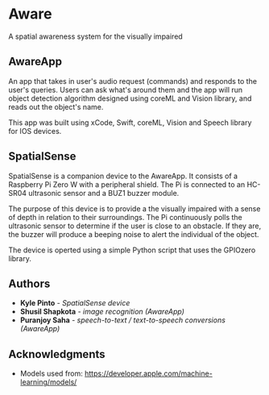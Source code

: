 # Aware

A spatial awareness system for the visually impaired

## AwareApp

An app that takes in user's audio request (commands) and responds to the user's queries. Users can ask what's around them and the app will run object detection algorithm designed using coreML and Vision library, and reads out the object's name.

This app was built using xCode, Swift, coreML, Vision and Speech library for IOS devices.

## SpatialSense

SpatialSense is a companion device to the AwareApp.  It consists of a Raspberry Pi Zero W with a peripheral shield.  The Pi is connected to an HC-SR04 ultrasonic sensor and a BUZ1 buzzer module.

The purpose of this device is to provide a the visually impaired with a sense of depth in relation to their surroundings.  The Pi continuously polls the ultrasonic sensor to determine if the user is close to an obstacle.  If they are, the buzzer will produce a beeping noise to alert the individual of the object.

The device is operted using a simple Python script that uses the GPIOzero library.

## Authors

* **Kyle Pinto** - *SpatialSense device*
* **Shusil Shapkota** - *image recognition (AwareApp)*
* **Puranjoy Saha** - *speech-to-text / text-to-speech conversions (AwareApp)*

## Acknowledgments

* Models used from: https://developer.apple.com/machine-learning/models/